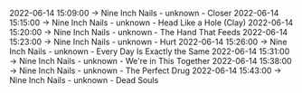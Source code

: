 2022-06-14 15:09:00 -> Nine Inch Nails - unknown - Closer
2022-06-14 15:15:00 -> Nine Inch Nails - unknown - Head Like a Hole (Clay)
2022-06-14 15:20:00 -> Nine Inch Nails - unknown - The Hand That Feeds
2022-06-14 15:23:00 -> Nine Inch Nails - unknown - Hurt
2022-06-14 15:26:00 -> Nine Inch Nails - unknown - Every Day Is Exactly the Same
2022-06-14 15:31:00 -> Nine Inch Nails - unknown - We're in This Together
2022-06-14 15:38:00 -> Nine Inch Nails - unknown - The Perfect Drug
2022-06-14 15:43:00 -> Nine Inch Nails - unknown - Dead Souls
